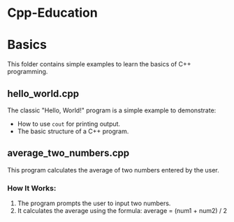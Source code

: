 # Cpp-Education
# Basics
This folder contains simple examples to learn the basics of C++ programming.

## hello_world.cpp
The classic "Hello, World!" program is a simple example to demonstrate:
- How to use `cout` for printing output.
- The basic structure of a C++ program.

## average_two_numbers.cpp
This program calculates the average of two numbers entered by the user.

### How It Works:
1. The program prompts the user to input two numbers.
2. It calculates the average using the formula:
average = (num1 + num2) / 2